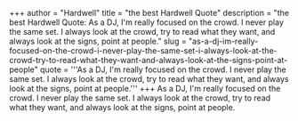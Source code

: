 +++
author = "Hardwell"
title = "the best Hardwell Quote"
description = "the best Hardwell Quote: As a DJ, I'm really focused on the crowd. I never play the same set. I always look at the crowd, try to read what they want, and always look at the signs, point at people."
slug = "as-a-dj-im-really-focused-on-the-crowd-i-never-play-the-same-set-i-always-look-at-the-crowd-try-to-read-what-they-want-and-always-look-at-the-signs-point-at-people"
quote = '''As a DJ, I'm really focused on the crowd. I never play the same set. I always look at the crowd, try to read what they want, and always look at the signs, point at people.'''
+++
As a DJ, I'm really focused on the crowd. I never play the same set. I always look at the crowd, try to read what they want, and always look at the signs, point at people.

